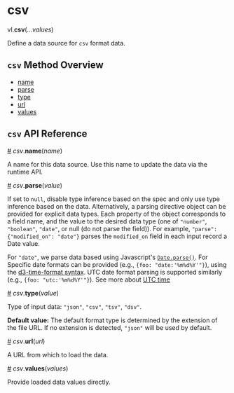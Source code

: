 # csv

vl.<b>csv</b>(<em>...values</em>)

Define a data source for <code>csv</code> format data.

## <code>csv</code> Method Overview

* <a href="#name">name</a>
* <a href="#parse">parse</a>
* <a href="#type">type</a>
* <a href="#url">url</a>
* <a href="#values">values</a>

## <code>csv</code> API Reference

<a id="name" href="#name">#</a>
<em>csv</em>.<b>name</b>(<em>name</em>)

A name for this data source. Use this name to update the data via the runtime API.

<a id="parse" href="#parse">#</a>
<em>csv</em>.<b>parse</b>(<em>value</em>)

If set to `null`, disable type inference based on the spec and only use type inference based on the data.
Alternatively, a parsing directive object can be provided for explicit data types. Each property of the object corresponds to a field name, and the value to the desired data type (one of `"number"`, `"boolean"`, `"date"`, or null (do not parse the field)).
For example, `"parse": {"modified_on": "date"}` parses the `modified_on` field in each input record a Date value.

For `"date"`, we parse data based using Javascript's [`Date.parse()`](https://developer.mozilla.org/en-US/docs/Web/JavaScript/Reference/Global_Objects/Date/parse).
For Specific date formats can be provided (e.g., `{foo: "date:'%m%d%Y'"}`), using the [d3-time-format syntax](https://github.com/d3/d3-time-format#locale_format). UTC date format parsing is supported similarly (e.g., `{foo: "utc:'%m%d%Y'"}`). See more about [UTC time](https://vega.github.io/vega-lite/docs/timeunit.html#utc)

<a id="type" href="#type">#</a>
<em>csv</em>.<b>type</b>(<em>value</em>)

Type of input data: `"json"`, `"csv"`, `"tsv"`, `"dsv"`.

__Default value:__  The default format type is determined by the extension of the file URL.
If no extension is detected, `"json"` will be used by default.

<a id="url" href="#url">#</a>
<em>csv</em>.<b>url</b>(<em>url</em>)

A URL from which to load the data.

<a id="values" href="#values">#</a>
<em>csv</em>.<b>values</b>(<em>values</em>)

Provide loaded data values directly.

